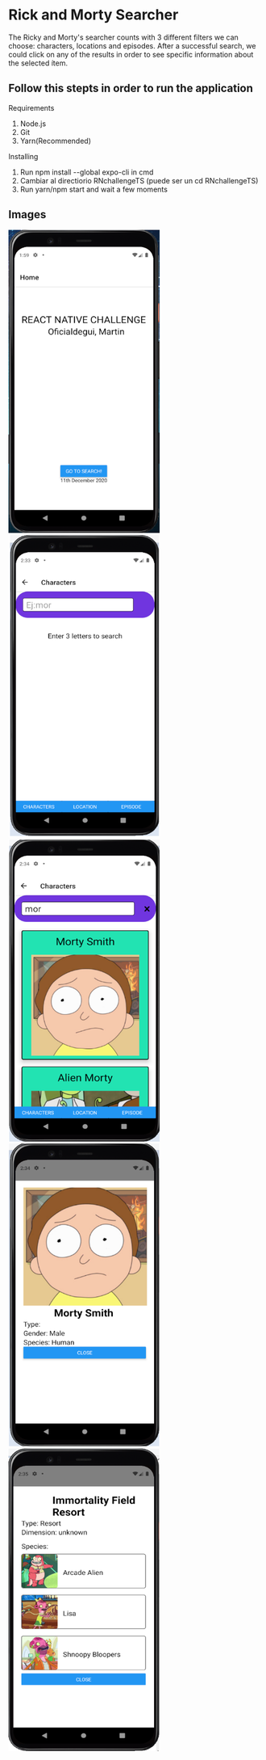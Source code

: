   <h1>Rick and Morty Searcher</h1>
  <p>The Ricky and Morty's searcher counts with 3 different filters we can choose: characters, locations and episodes. After a successful search, we could click on any of the results in order to see specific information about the selected ítem.
</p>
  <h2>Follow this stepts in order to run the application</h2>
  <p>Requirements</p>
<ol>
  <li>Node.js </li>
  <li>Git</li>
  <li>Yarn(Recommended)</li>
</ol> 
  <p>Installing</p>
<ol>
  <li>Run npm install --global expo-cli in cmd</li>
  <li>Cambiar al directiorio RNchallengeTS (puede ser un cd RNchallengeTS)</li>
  <li>Run yarn/npm start and wait a few moments</li>
</ol> 
<h2>Images</h2>
<div display="inline">
<img src="images/screen1.png" width="300" height="600">
<img src="images/screen2.png" width="300" height="600">
<img src="images/screen3.png" width="300" height="600">
 <br/>
</div>
<div display="inline">
<img src="images/screen4.png" width="300" height="600">
<img src="images/screen5.png" width="300" height="600">
</div>
